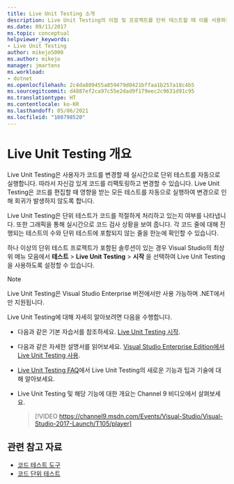 ```yaml
---
title: Live Unit Testing 소개
description: Live Unit Testing의 이점 및 프로젝트를 단위 테스트할 때 이를 사용하는 방법에 대해 알아봅니다.
ms.date: 09/11/2017
ms.topic: conceptual
helpviewer_keywords:
- Live Unit Testing
author: mikejo5000
ms.author: mikejo
manager: jmartens
ms.workload:
- dotnet
ms.openlocfilehash: 2c4da809455a859479d0421bffaa1b257a18c4b5
ms.sourcegitcommit: d4887ef2ca97c55e2dad9f179eec2c9631d91c95
ms.translationtype: HT
ms.contentlocale: ko-KR
ms.lasthandoff: 05/06/2021
ms.locfileid: "108798520"
---
```

# <a name="live-unit-testing-overview"></a>Live Unit Testing 개요

Live Unit Testing은 사용자가 코드를 변경할 때 실시간으로 단위 테스트를 자동으로 실행합니다. 따라서 자신감 있게 코드를 리팩토링하고 변경할 수 있습니다. Live Unit Testing은 코드를 편집할 때 영향을 받는 모든 테스트를 자동으로 실행하여 변경으로 인해 회귀가 발생하지 않도록 합니다.

Live Unit Testing은 단위 테스트가 코드를 적절하게 처리하고 있는지 여부를 나타냅니다. 또한 그래픽을 통해 실시간으로 코드 검사 상황을 보여 줍니다. 각 코드 줄에 대해 진행되는 테스트의 수와 단위 테스트에 포함되지 않는 줄을 한눈에 확인할 수 있습니다.

하나 이상의 단위 테스트 프로젝트가 포함된 솔루션이 있는 경우 Visual Studio의 최상위 메뉴 모음에서 **테스트** > **Live Unit Testing** > **시작** 을 선택하여 Live Unit Testing을 사용하도록 설정할 수 있습니다.

> [!NOTE]
> Live Unit Testing은 Visual Studio Enterprise 버전에서만 사용 가능하며 .NET에서만 지원됩니다.

Live Unit Testing에 대해 자세히 알아보려면 다음을 수행합니다.

- 다음과 같은 기본 자습서를 참조하세요. [Live Unit Testing 시작](live-unit-testing-start.md).

- 다음과 같은 자세한 설명서를 읽어보세요. [Visual Studio Enterprise Edition에서 Live Unit Testing 사용](live-unit-testing.md).

- [Live Unit Testing FAQ](live-unit-testing-faq.yml)에서 Live Unit Testing의 새로운 기능과 팁과 기술에 대해 알아보세요.

- Live Unit Testing 및 해당 기능에 대한 개요는 Channel 9 비디오에서 살펴보세요.</p>

   > [!VIDEO https://channel9.msdn.com/Events/Visual-Studio/Visual-Studio-2017-Launch/T105/player]

## <a name="related-resources"></a>관련 참고 자료

- [코드 테스트 도구](https://visualstudio.microsoft.com/vs/testing-tools/)
- [코드 단위 테스트](unit-test-your-code.md)
